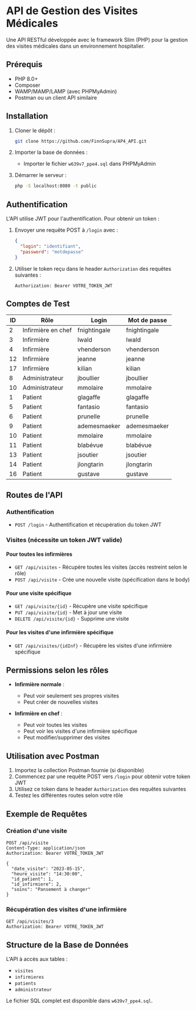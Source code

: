# API de Gestion des Visites Médicales

Une API RESTful développée avec le framework Slim (PHP) pour la gestion des visites médicales dans un environnement hospitalier.

## Prérequis

- PHP 8.0+
- Composer
- WAMP/MAMP/LAMP (avec PHPMyAdmin)
- Postman ou un client API similaire

## Installation

1. Cloner le dépôt :
   ```bash
   git clone https://github.com/FinnSupra/AP4_API.git
   ```
   
2. Importer la base de données :
   - Importer le fichier `w639v7_ppe4.sql` dans PHPMyAdmin

3. Démarrer le serveur :
   ```bash
   php -S localhost:8080 -t public
   ```

## Authentification

L'API utilise JWT pour l'authentification. Pour obtenir un token :

1. Envoyer une requête POST à `/login` avec :
   ```json
   {
     "login": "identifiant",
     "password": "motdepasse"
   }
   ```

2. Utiliser le token reçu dans le header `Authorization` des requêtes suivantes :
   ```
   Authorization: Bearer VOTRE_TOKEN_JWT
   ```

## Comptes de Test

| ID | Rôle                | Login         | Mot de passe  |
|----|---------------------|---------------|---------------|
| 2  | Infirmière en chef  | fnightingale  | fnightingale  |
| 3  | Infirmière          | lwald         | lwald         |
| 4  | Infirmière          | vhenderson    | vhenderson    |
| 12 | Infirmière          | jeanne        | jeanne        |
| 17 | Infirmière          | kilian        | kilian        |
| 8  | Administrateur      | jboullier     | jboullier     |
| 10 | Administrateur      | mmolaire      | mmolaire      |
| 1  | Patient             | glagaffe      | glagaffe      |
| 5  | Patient             | fantasio      | fantasio      |
| 6  | Patient             | prunelle      | prunelle      |
| 9  | Patient             | ademesmaeker  | ademesmaeker  |
| 10 | Patient             | mmolaire      | mmolaire      |
| 11 | Patient             | blabévue      | blabévue      |
| 13 | Patient             | jsoutier      | jsoutier      |
| 14 | Patient             | jlongtarin    | jlongtarin    |
| 16 | Patient             | gustave       | gustave       |


## Routes de l'API

### Authentification
- `POST /login` - Authentification et récupération du token JWT

### Visites (nécessite un token JWT valide)

#### Pour toutes les infirmières
- `GET /api/visites` - Récupère toutes les visites (accès restreint selon le rôle)
- `POST /api/visite` - Crée une nouvelle visite (spécification dans le body)

#### Pour une visite spécifique
- `GET /api/visite/{id}` - Récupère une visite spécifique
- `PUT /api/visite/{id}` - Met à jour une visite
- `DELETE /api/visite/{id}` - Supprime une visite

#### Pour les visites d'une infirmière spécifique
- `GET /api/visites/{idInf}` - Récupère les visites d'une infirmière spécifique

## Permissions selon les rôles

- **Infirmière normale** :
  - Peut voir seulement ses propres visites
  - Peut créer de nouvelles visites

- **Infirmière en chef** :
  - Peut voir toutes les visites
  - Peut voir les visites d'une infirmière spécifique
  - Peut modifier/supprimer des visites

## Utilisation avec Postman

1. Importez la collection Postman fournie (si disponible)
2. Commencez par une requête POST vers `/login` pour obtenir votre token JWT
3. Utilisez ce token dans le header `Authorization` des requêtes suivantes
4. Testez les différentes routes selon votre rôle

## Exemple de Requêtes

### Création d'une visite
```http
POST /api/visite
Content-Type: application/json
Authorization: Bearer VOTRE_TOKEN_JWT

{
  "date_visite": "2023-05-15",
  "heure_visite": "14:30:00",
  "id_patient": 1,
  "id_infirmiere": 2,
  "soins": "Pansement à changer"
}
```

### Récupération des visites d'une infirmière
```http
GET /api/visites/3
Authorization: Bearer VOTRE_TOKEN_JWT
```

## Structure de la Base de Données

L'API à accès aux tables :
- `visites`
- `infirmieres`
- `patients`
- `administrateur`

Le fichier SQL complet est disponible dans `w639v7_ppe4.sql`.
